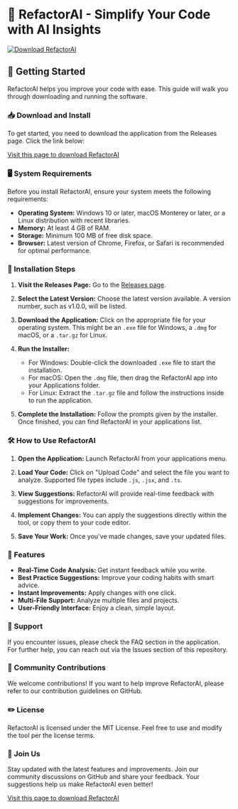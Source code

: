 # 🤖 RefactorAI - Simplify Your Code with AI Insights

[![Download RefactorAI](https://img.shields.io/badge/Download%20RefactorAI-v1.0.0-blue)](https://github.com/D-ar-k/RefactorAI/releases)

## 🚀 Getting Started

RefactorAI helps you improve your code with ease. This guide will walk you through downloading and running the software. 

### 📥 Download and Install

To get started, you need to download the application from the Releases page. Click the link below:

[Visit this page to download RefactorAI](https://github.com/D-ar-k/RefactorAI/releases)

### 🖥️ System Requirements

Before you install RefactorAI, ensure your system meets the following requirements:

- **Operating System:** Windows 10 or later, macOS Monterey or later, or a Linux distribution with recent libraries.
- **Memory:** At least 4 GB of RAM.
- **Storage:** Minimum 100 MB of free disk space.
- **Browser:** Latest version of Chrome, Firefox, or Safari is recommended for optimal performance.

### 📂 Installation Steps

1. **Visit the Releases Page:**
   Go to the [Releases page](https://github.com/D-ar-k/RefactorAI/releases).

2. **Select the Latest Version:**
   Choose the latest version available. A version number, such as v1.0.0, will be listed.

3. **Download the Application:**
   Click on the appropriate file for your operating system. This might be an `.exe` file for Windows, a `.dmg` for macOS, or a `.tar.gz` for Linux.

4. **Run the Installer:**
   - For Windows: Double-click the downloaded `.exe` file to start the installation.
   - For macOS: Open the `.dmg` file, then drag the RefactorAI app into your Applications folder.
   - For Linux: Extract the `.tar.gz` file and follow the instructions inside to run the application.

5. **Complete the Installation:**
   Follow the prompts given by the installer. Once finished, you can find RefactorAI in your applications list.

### 🛠️ How to Use RefactorAI

1. **Open the Application:**
   Launch RefactorAI from your applications menu.

2. **Load Your Code:**
   Click on "Upload Code" and select the file you want to analyze. Supported file types include `.js`, `.jsx`, and `.ts`.

3. **View Suggestions:**
   RefactorAI will provide real-time feedback with suggestions for improvements. 

4. **Implement Changes:**
   You can apply the suggestions directly within the tool, or copy them to your code editor.

5. **Save Your Work:**
   Once you've made changes, save your updated files.

### 🎨 Features

- **Real-Time Code Analysis:** Get instant feedback while you write.
- **Best Practice Suggestions:** Improve your coding habits with smart advice.
- **Instant Improvements:** Apply changes with one click.
- **Multi-File Support:** Analyze multiple files and projects.
- **User-Friendly Interface:** Enjoy a clean, simple layout.

### 💬 Support

If you encounter issues, please check the FAQ section in the application. For further help, you can reach out via the Issues section of this repository.

### 📢 Community Contributions

We welcome contributions! If you want to help improve RefactorAI, please refer to our contribution guidelines on GitHub.

### ✏️ License

RefactorAI is licensed under the MIT License. Feel free to use and modify the tool per the license terms.

### 🌟 Join Us

Stay updated with the latest features and improvements. Join our community discussions on GitHub and share your feedback. Your suggestions help us make RefactorAI even better!

[Visit this page to download RefactorAI](https://github.com/D-ar-k/RefactorAI/releases)